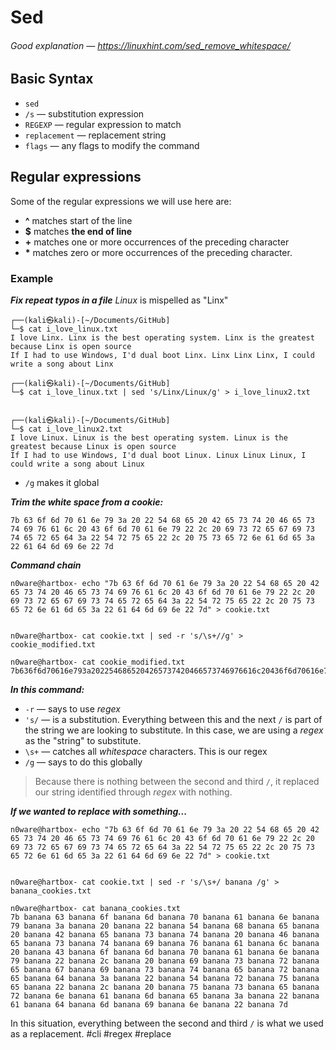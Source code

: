 # Sed 
###### Good explanation &mdash; https://linuxhint.com/sed_remove_whitespace/

## Basic Syntax
- `sed`
- `/s` &mdash; substitution expression
- `REGEXP` &mdash; regular expression to match
- `replacement` &mdash; replacement string
- `flags` &mdash; any flags to modify the command

## Regular expressions

Some of the regular expressions we will use here are:

-   **^** matches start of the line
-   **$** matches **the end of line**
-   **+** matches one or more occurrences of the preceding character
-   **\*** matches zero or more occurrences of the preceding character.

### Example

***Fix repeat typos in a file***
*Linux* is mispelled as "Linx"
```
┌──(kali㉿kali)-[~/Documents/GitHub]
└─$ cat i_love_linux.txt                             
I love Linx. Linx is the best operating system. Linx is the greatest because Linx is open source
If I had to use Windows, I'd dual boot Linx. Linx Linx Linx, I could write a song about Linx
                                                                                     
┌──(kali㉿kali)-[~/Documents/GitHub]
└─$ cat i_love_linux.txt | sed 's/Linx/Linux/g' > i_love_linux2.txt


┌──(kali㉿kali)-[~/Documents/GitHub]
└─$ cat i_love_linux2.txt                                          
I love Linux. Linux is the best operating system. Linux is the greatest because Linux is open source
If I had to use Windows, I'd dual boot Linux. Linux Linux Linux, I could write a song about Linux

```

- `/g` makes it global

**_Trim the white space from a cookie:_**
```
7b 63 6f 6d 70 61 6e 79 3a 20 22 54 68 65 20 42 65 73 74 20 46 65 73 74 69 76 61 6c 20 43 6f 6d 70 61 6e 79 22 2c 20 69 73 72 65 67 69 73 74 65 72 65 64 3a 22 54 72 75 65 22 2c 20 75 73 65 72 6e 61 6d 65 3a 22 61 64 6d 69 6e 22 7d
```

**_Command chain_**
```
n0ware@hartbox- echo "7b 63 6f 6d 70 61 6e 79 3a 20 22 54 68 65 20 42 65 73 74 20 46 65 73 74 69 76 61 6c 20 43 6f 6d 70 61 6e 79 22 2c 20 69 73 72 65 67 69 73 74 65 72 65 64 3a 22 54 72 75 65 22 2c 20 75 73 65 72 6e 61 6d 65 3a 22 61 64 6d 69 6e 22 7d" > cookie.txt


n0ware@hartbox- cat cookie.txt | sed -r 's/\s+//g' > cookie_modified.txt

n0ware@hartbox- cat cookie_modified.txt
7b636f6d70616e793a2022546865204265737420466573746976616c20436f6d70616e79222c206973726567697374657265643a2254727565222c20757365726e616d653a2261646d696e227d
```

**_In this command:_**
- `-r` &mdash; says to use *regex*
- `'s/` &mdash; is a substitution. Everything between this and the next `/` is part of the string we are looking to substitute. In this case, we are using a *regex* as the "string" to substitute. 
- `\s+` &mdash; catches all *whitespace* characters. This is our regex
- `/g` &mdash; says to do this globally 

>Because there is nothing between the second and third `/`, it replaced our string identified through *regex* with nothing. 

_**If we wanted to replace with something...**_

```
n0ware@hartbox- echo "7b 63 6f 6d 70 61 6e 79 3a 20 22 54 68 65 20 42 65 73 74 20 46 65 73 74 69 76 61 6c 20 43 6f 6d 70 61 6e 79 22 2c 20 69 73 72 65 67 69 73 74 65 72 65 64 3a 22 54 72 75 65 22 2c 20 75 73 65 72 6e 61 6d 65 3a 22 61 64 6d 69 6e 22 7d" > cookie.txt


n0ware@hartbox- cat cookie.txt | sed -r 's/\s+/ banana /g' > banana_cookies.txt

n0ware@hartbox- cat banana_cookies.txt
7b banana 63 banana 6f banana 6d banana 70 banana 61 banana 6e banana 79 banana 3a banana 20 banana 22 banana 54 banana 68 banana 65 banana 20 banana 42 banana 65 banana 73 banana 74 banana 20 banana 46 banana 65 banana 73 banana 74 banana 69 banana 76 banana 61 banana 6c banana 20 banana 43 banana 6f banana 6d banana 70 banana 61 banana 6e banana 79 banana 22 banana 2c banana 20 banana 69 banana 73 banana 72 banana 65 banana 67 banana 69 banana 73 banana 74 banana 65 banana 72 banana 65 banana 64 banana 3a banana 22 banana 54 banana 72 banana 75 banana 65 banana 22 banana 2c banana 20 banana 75 banana 73 banana 65 banana 72 banana 6e banana 61 banana 6d banana 65 banana 3a banana 22 banana 61 banana 64 banana 6d banana 69 banana 6e banana 22 banana 7d
```

In this situation, everything between the second and third `/` is what we used as a replacement. 
#cli #regex #replace